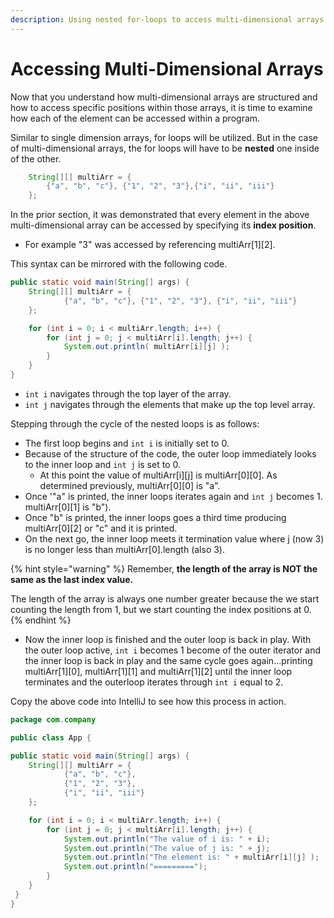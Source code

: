 ```yaml
---
description: Using nested for-loops to access multi-dimensional arrays.
---
```


# Accessing Multi-Dimensional Arrays

Now that you understand how multi-dimensional arrays are structured and how to access specific positions within those arrays, it is time to examine how each of the element can be accessed within a program.

Similar to single dimension arrays, for loops will be utilized. But in the case of multi-dimensional arrays, the for loops will have to be **nested** one inside of the other. 

```java
    String[][] multiArr = { 
        {"a", "b", "c"}, {"1", "2", "3"},{"i", "ii", "iii"}
    };
```

In the prior section, it was demonstrated that every element in the above multi-dimensional array can be accessed by specifying its **index position**. 

* For example "3" was accessed by referencing multiArr\[1\]\[2\].

This syntax can be mirrored with the following code.

```java
public static void main(String[] args) {
    String[][] multiArr = {
            {"a", "b", "c"}, {"1", "2", "3"}, {"i", "ii", "iii"}
    };

    for (int i = 0; i < multiArr.length; i++) {
        for (int j = 0; j < multiArr[i].length; j++) {
            System.out.println( multiArr[i][j] );
        }
    }
}
```

* `int i` navigates through the top layer of the array.
* `int j` navigates through the elements that make up the top level array. 

Stepping through the cycle of the nested loops is as follows:

* The first loop begins and `int i` is initially set to 0. 
* Because of the structure of the code, the outer loop immediately looks to the inner loop and `int j` is set to 0. 
  * At this point the value of multiArr\[i\]\[j\] is multiArr\[0\]\[0\]. As determined previously, multiArr\[0\]\[0\] is "a". 
* Once '"a" is printed, the inner loops iterates again and `int j` becomes 1. multiArr\[0\]\[1\] is "b"\). 
* Once "b" is printed, the inner loops goes a third time producing multiArr\[0\]\[2\] or "c" and it is printed.
* On the next go, the inner loop meets it termination value where j \(now 3\) is no longer less than multiArr\[0\].length \(also 3\). 

{% hint style="warning" %}
Remember, **the length of the array is NOT the same as the last index value.** 

The length of the array is always one number greater because the we start counting the length from 1, but we start counting the index positions at 0. 
{% endhint %}

* Now the inner loop is finished and the outer loop is back in play. With the outer loop active, `int i` becomes 1 become of the outer iterator and the inner loop is back in play and the same cycle goes again...printing multiArr\[1\]\[0\], multiArr\[1\]\[1\] and multiArr\[1\]\[2\] until the inner loop terminates and the outerloop iterates through `int i` equal to 2. 

Copy the above code into IntelliJ to see how this process in action. 

```java
package com.company

public class App {

public static void main(String[] args) {
    String[][] multiArr = {
            {"a", "b", "c"},
            {"1", "2", "3"},
            {"i", "ii", "iii"}
    };

    for (int i = 0; i < multiArr.length; i++) {
        for (int j = 0; j < multiArr[i].length; j++) {
            System.out.println("The value of i is: " + i);
            System.out.println("The value of j is: " + j);
            System.out.println("The element is: " + multiArr[i][j] );
            System.out.println("=========");
        }
    }
 }
}
```

